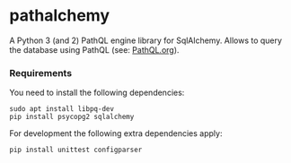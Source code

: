 # pathalchemy 

A Python 3 (and 2) PathQL engine library for SqlAlchemy. Allows to query the database using PathQL (see: [PathQL.org](https://pathql.org/)).

### Requirements

You need to install the following dependencies:

    sudo apt install libpq-dev
    pip install psycopg2 sqlalchemy 
    
For development the following extra dependencies apply:

    pip install unittest configparser

